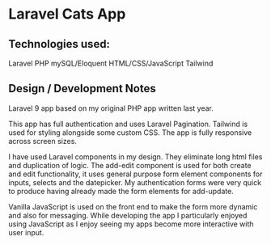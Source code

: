 # Laravel Cats App

## Technologies used:
Laravel
PHP
mySQL/Eloquent
HTML/CSS/JavaScript
Tailwind

## Design / Development Notes
Laravel 9 app based on my original PHP app written last year.

This app has full authentication and uses Laravel Pagination.  Tailwind is used for styling alongside some custom CSS.  The app is fully responsive across screen sizes.

I have used Laravel components in my design. They eliminate long html files and duplication of logic.  The add-edit component is used for both create and edit functionality, it uses general purpose form element components for inputs, selects and the datepicker.  My authentication forms were very quick to produce having already made the form elements for add-update.

Vanilla JavaScript is used on the front end to make the form more dynamic and also for messaging.  While developing the app I particularly enjoyed using JavaScript as I enjoy seeing my apps become more interactive with user input.

